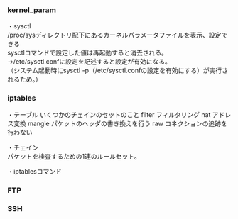 <h3>kernel_param</h3>

・sysctl  
/proc/sysディレクトリ配下にあるカーネルパラメータファイルを表示、設定できる  
sysctlコマンドで設定した値は再起動すると消去される。  
→/etc/sysctl.confに設定を記述すると設定が有効になる。  
  （システム起動時にsysctl -p（/etc/sysctl.confの設定を有効にする）が実行されるため。）  

<h3>iptables</h3>
・テーブル  
いくつかのチェインのセットのこと  
filter フィルタリング  
nat  アドレス変換  
mangle  パケットのヘッダの書き換えを行う  
raw コネクションの追跡を行わない  


・チェイン  
パケットを検査するための1連のルールセット。  

・iptablesコマンド  



<h3>FTP</h3>

<h3>SSH</h3>